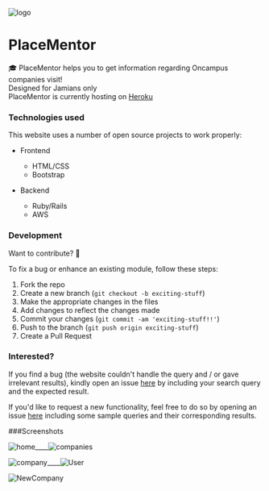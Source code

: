 ![logo](https://github.com/thegenuinegourav/PlaceMentor/blob/master/PlaceMentor.jpg)  
  
# PlaceMentor                                  
:mortar_board: PlaceMentor helps you to get information regarding Oncampus companies visit!  
Designed for Jamians only  
PlaceMentor is currently  hosting on [Heroku](http://placementor.herokuapp.com/)  
  
  
### Technologies used  
  
This website uses a number of open source projects to work properly:  

* Frontend
  * HTML/CSS
  * Bootstrap
  
* Backend
  * Ruby/Rails
  * AWS  
  
  
### Development  
  
Want to contribute? **:pencil:**  
  
To fix a bug or enhance an existing module, follow these steps:  
  
1. Fork the repo
2. Create a new branch (`git checkout -b exciting-stuff`)
3. Make the appropriate changes in the files
4. Add changes to reflect the changes made
5. Commit your changes (`git commit -am 'exciting-stuff!!'`)
6. Push to the branch (`git push origin exciting-stuff`)
7. Create a Pull Request
  
### Interested?  
  
If you find a bug (the website couldn't handle the query and / or gave irrelevant results), kindly open an issue [here](https://github.com/thegenuinegourav/PlaceMentor/issues/new) by including your search query and the expected result.  
  
If you'd like to request a new functionality, feel free to do so by opening an issue [here](https://github.com/thegenuinegourav/PlaceMentor/issues/new) including some sample queries and their corresponding results.  
  
###Screenshots
  
  
![home](https://github.com/thegenuinegourav/PlaceMentor/blob/master/Home.png)____![companies](https://github.com/thegenuinegourav/PlaceMentor/blob/master/Companies.png)  
  
  
![company](https://github.com/thegenuinegourav/PlaceMentor/blob/master/Company.png)____![User](https://github.com/thegenuinegourav/PlaceMentor/blob/master/User.png)  
  
  
![NewCompany](https://github.com/thegenuinegourav/PlaceMentor/blob/master/NewCompany.png)  
  
  

